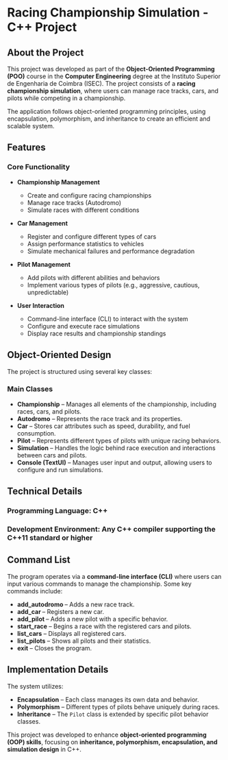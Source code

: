 # Racing Championship Simulation - C++ Project

## About the Project

This project was developed as part of the **Object-Oriented Programming (POO)** course in the **Computer Engineering** degree at the Instituto Superior de Engenharia de Coimbra (ISEC). The project consists of a **racing championship simulation**, where users can manage race tracks, cars, and pilots while competing in a championship.

The application follows object-oriented programming principles, using encapsulation, polymorphism, and inheritance to create an efficient and scalable system.

## Features

### **Core Functionality**
- **Championship Management**
  - Create and configure racing championships
  - Manage race tracks (Autodromo)
  - Simulate races with different conditions
  
- **Car Management**
  - Register and configure different types of cars
  - Assign performance statistics to vehicles
  - Simulate mechanical failures and performance degradation
  
- **Pilot Management**
  - Add pilots with different abilities and behaviors
  - Implement various types of pilots (e.g., aggressive, cautious, unpredictable)
  
- **User Interaction**
  - Command-line interface (CLI) to interact with the system
  - Configure and execute race simulations
  - Display race results and championship standings
  
## Object-Oriented Design

The project is structured using several key classes:

### **Main Classes**
- **Championship** – Manages all elements of the championship, including races, cars, and pilots.
- **Autodromo** – Represents the race track and its properties.
- **Car** – Stores car attributes such as speed, durability, and fuel consumption.
- **Pilot** – Represents different types of pilots with unique racing behaviors.
- **Simulation** – Handles the logic behind race execution and interactions between cars and pilots.
- **Console (TextUI)** – Manages user input and output, allowing users to configure and run simulations.

## Technical Details

### **Programming Language:** C++
### **Development Environment:** Any C++ compiler supporting the C++11 standard or higher

## Command List
The program operates via a **command-line interface (CLI)** where users can input various commands to manage the championship. Some key commands include:

- **add_autodromo <name> <length>** – Adds a new race track.
- **add_car <model> <speed> <durability> <fuel>** – Registers a new car.
- **add_pilot <name> <type>** – Adds a new pilot with a specific behavior.
- **start_race** – Begins a race with the registered cars and pilots.
- **list_cars** – Displays all registered cars.
- **list_pilots** – Shows all pilots and their statistics.
- **exit** – Closes the program.

## Implementation Details

The system utilizes:
- **Encapsulation** – Each class manages its own data and behavior.
- **Polymorphism** – Different types of pilots behave uniquely during races.
- **Inheritance** – The `Pilot` class is extended by specific pilot behavior classes.


This project was developed to enhance **object-oriented programming (OOP) skills**, focusing on **inheritance, polymorphism, encapsulation, and simulation design** in C++.